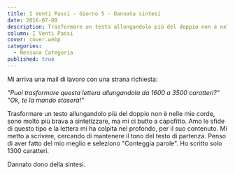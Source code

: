 ```yaml
---
title: I Venti Passi - Giorno 5 - Dannata sintesi
date: 2016-07-09
description: Trasformare un testo allungandolo più del doppio non è nelle mie corde, sono molto più brava a sintetizzare, ma mi ci butto a capofitto.
column: I Venti Passi
cover: cover.webp
categories:
  - Nessuna Categoria
published: true
---
```

Mi arriva una mail di lavoro con una strana richiesta:

_"Puoi trasformare questa lettera allungandola da 1600 a 3500 caratteri?"_ _"Ok, te la mando stasera!"_

Trasformare un testo allungandolo più del doppio non è nelle mie corde, sono molto più brava a sintetizzare, ma mi ci butto a capofitto. Amo le sfide di questo tipo e la lettera mi ha colpita nel profondo, per il suo contenuto. Mi metto a scrivere, cercando di mantenere il tono del testo di partenza. Penso di aver fatto del mio meglio e seleziono "Conteggia parole". Ho scritto solo 1300 caratteri.

Dannato dono della sintesi.
